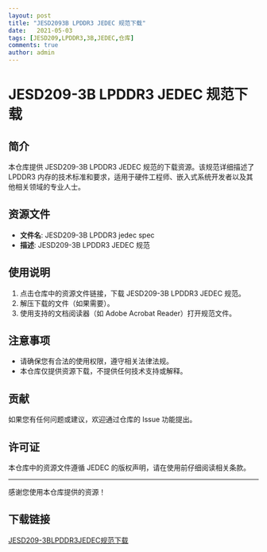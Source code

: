 ```yaml
---
layout: post
title: "JESD2093B LPDDR3 JEDEC 规范下载"
date:   2021-05-03
tags: [JESD209,LPDDR3,3B,JEDEC,仓库]
comments: true
author: admin
---
```

# JESD209-3B LPDDR3 JEDEC 规范下载

## 简介

本仓库提供 JESD209-3B LPDDR3 JEDEC 规范的下载资源。该规范详细描述了 LPDDR3 内存的技术标准和要求，适用于硬件工程师、嵌入式系统开发者以及其他相关领域的专业人士。

## 资源文件

- **文件名**: JESD209-3B LPDDR3 jedec spec
- **描述**: JESD209-3B LPDDR3 JEDEC 规范

## 使用说明

1. 点击仓库中的资源文件链接，下载 JESD209-3B LPDDR3 JEDEC 规范。
2. 解压下载的文件（如果需要）。
3. 使用支持的文档阅读器（如 Adobe Acrobat Reader）打开规范文件。

## 注意事项

- 请确保您有合法的使用权限，遵守相关法律法规。
- 本仓库仅提供资源下载，不提供任何技术支持或解释。

## 贡献

如果您有任何问题或建议，欢迎通过仓库的 Issue 功能提出。

## 许可证

本仓库中的资源文件遵循 JEDEC 的版权声明，请在使用前仔细阅读相关条款。

---

感谢您使用本仓库提供的资源！

## 下载链接

[JESD209-3BLPDDR3JEDEC规范下载](https://pan.quark.cn/s/cbe6b6cee9c7)